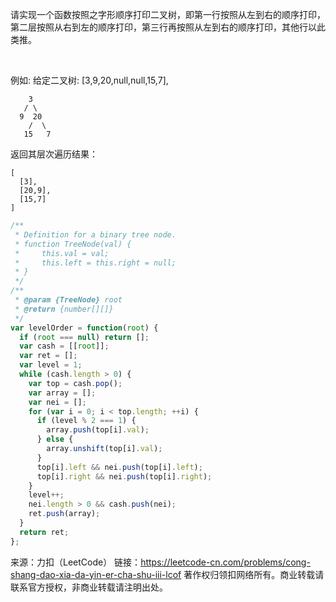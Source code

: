 请实现一个函数按照之字形顺序打印二叉树，即第一行按照从左到右的顺序打印，第二层按照从右到左的顺序打印，第三行再按照从左到右的顺序打印，其他行以此类推。

 

例如:
给定二叉树: [3,9,20,null,null,15,7],
```
    3
   / \
  9  20
    /  \
   15   7
```
返回其层次遍历结果：
```
[
  [3],
  [20,9],
  [15,7]
]
```

```js
/**
 * Definition for a binary tree node.
 * function TreeNode(val) {
 *     this.val = val;
 *     this.left = this.right = null;
 * }
 */
/**
 * @param {TreeNode} root
 * @return {number[][]}
 */
var levelOrder = function(root) {
  if (root === null) return [];
  var cash = [[root]];
  var ret = [];
  var level = 1;
  while (cash.length > 0) {
    var top = cash.pop();
    var array = [];
    var nei = [];
    for (var i = 0; i < top.length; ++i) {
      if (level % 2 === 1) {
        array.push(top[i].val);
      } else {
        array.unshift(top[i].val);
      }
      top[i].left && nei.push(top[i].left);
      top[i].right && nei.push(top[i].right);
    }
    level++;
    nei.length > 0 && cash.push(nei);
    ret.push(array);
  }
  return ret;
};
```

来源：力扣（LeetCode）
链接：https://leetcode-cn.com/problems/cong-shang-dao-xia-da-yin-er-cha-shu-iii-lcof
著作权归领扣网络所有。商业转载请联系官方授权，非商业转载请注明出处。
